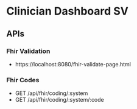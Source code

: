 Clinician Dashboard SV
=================

## APIs

### Fhir Validation

- https://localhost:8080/fhir-validate-page.html

### Fhir Codes

- GET /api/fhir/coding/:system
- GET /api/fhir/coding/:system/:code

